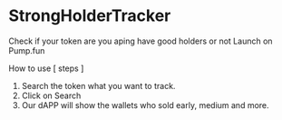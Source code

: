 # StrongHolderTracker
Check if your token are you aping have good holders or not
Launch on Pump.fun

How to use [ steps ]

1. Search the token what you want to track.
2. Click on Search
3. Our dAPP will show the wallets who sold early, medium and more.

